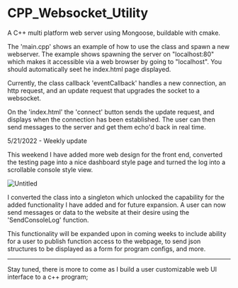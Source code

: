# CPP_Websocket_Utility
A C++ multi platform web server using Mongoose, buildable with cmake. 

The 'main.cpp' shows an example of how to use the class and spawn a new webserver.
The example shows spawning the server on "localhost:80" which makes it accessible
via a web browser by going to "localhost". You should automatically seet he index.html
page displayed.

Currently, the class callback 'eventCallback' handles a new connection, 
an http request, and an update request that upgrades the socket to a websocket.

On the 'index.html' the 'connect' button sends the update request, and displays
when the connection has been established. The user can then send messages
to the server and get them echo'd back in real time. 

5/21/2022 - Weekly update

This weekend I have added more web design for the front end, converted the testing page into a 
nice dashboard style page and turned the log into a scrollable console style view. 

![Untitled](https://github.com/chipbrommer/CPP_Web_Server/assets/34485606/34723ccd-a4bb-4966-818a-5cf5928bd612)

I converted the class into a singleton which unlocked the capability for the
added functionality I have added and for future expansion. A user can now send messages or data to the website at their
desire using the 'SendConsoleLog' function. 

This functionality will be expanded upon in coming weeks to include ability for a user to publish
function access to the webpage, to send json structures to be displayed as a form for program configs, and more.

-------------

Stay tuned, there is more to come as I build a user customizable web UI interface to a c++ program;

